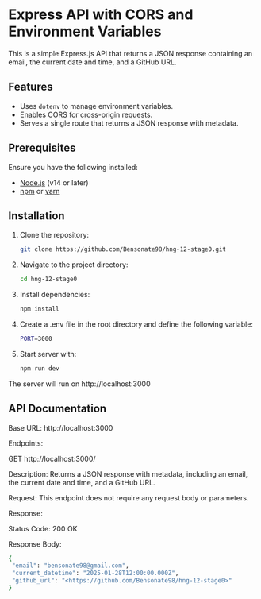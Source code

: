 # Express API with CORS and Environment Variables

This is a simple Express.js API that returns a JSON response containing an email, the current date and time, and a GitHub URL.

## Features

- Uses `dotenv` to manage environment variables.
- Enables CORS for cross-origin requests.
- Serves a single route that returns a JSON response with metadata.

## Prerequisites

Ensure you have the following installed:

- [Node.js](https://nodejs.org/) (v14 or later)
- [npm](https://www.npmjs.com/) or [yarn](https://yarnpkg.com/)

## Installation

1. Clone the repository:

   ```sh
   git clone https://github.com/Bensonate98/hng-12-stage0.git

2. Navigate to the project directory:

   ```sh
   cd hng-12-stage0

3. Install dependencies:

   ```sh
   npm install

4. Create a .env file in the root directory and define the following variable:

   ```sh
   PORT=3000

5. Start server with:

   ```sh
   npm run dev

The server will run on http://localhost:3000

## API Documentation

Base URL: http://localhost:3000

Endpoints: 

GET http://localhost:3000/

Description: Returns a JSON response with metadata, including an email, the current date and time, and a GitHub URL.

Request:
This endpoint does not require any request body or parameters.

Response:

Status Code: 200 OK

Response Body:

 ```sh
{
  "email": "bensonate98@gmail.com",
  "current_datetime": "2025-01-28T12:00:00.000Z",
  "github_url": "<https://github.com/Bensonate98/hng-12-stage0>"
}






